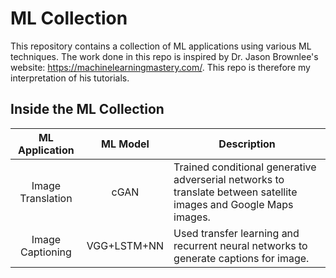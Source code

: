 # ML Collection

This repository contains a collection of ML applications using various ML techniques. The work done in this repo is inspired by Dr. Jason Brownlee's website: https://machinelearningmastery.com/. This repo is therefore my interpretation of his tutorials.

## Inside the ML Collection
| ML Application | ML Model | Description|
| :-------: | :-------: | ----- |
| Image Translation | cGAN | Trained conditional generative adverserial networks to translate between satellite images and Google Maps images. |
| Image Captioning | VGG+LSTM+NN | Used transfer learning and recurrent neural networks to generate captions for image. |
